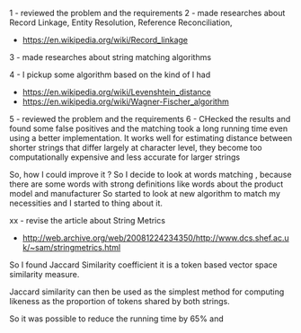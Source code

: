 

1 - reviewed the problem and the requirements
2 - made researches about Record Linkage, Entity Resolution, Reference Reconciliation,
 * https://en.wikipedia.org/wiki/Record_linkage
 
3 - made researches about string matching algorithms

4 - I pickup some algorithm based on the kind of I had 
 * https://en.wikipedia.org/wiki/Levenshtein_distance
 * https://en.wikipedia.org/wiki/Wagner-Fischer_algorithm

5 - reviewed the problem and the requirements
6 - CHecked the results and found some false positives and the matching took a long running time even using a better implementation.
It works well for estimating distance between shorter strings that differ largely at character level, they become too computationally 
expensive and less accurate for larger
strings

So, how I could improve it ? So I decide to look at words matching , 
because there are some words with strong definitions like words about the product model and manufacturer
So started to look at new algorithm to match my necessities and I started to thing about it.

xx - revise the article about String Metrics
 * http://web.archive.org/web/20081224234350/http://www.dcs.shef.ac.uk/~sam/stringmetrics.html

So I found Jaccard Similarity coefficient it is a token based vector space similarity measure.

Jaccard similarity can then be used as the simplest method for computing likeness as the proportion of tokens shared by both
strings.

So it was possible to reduce the running time by 65% and 
